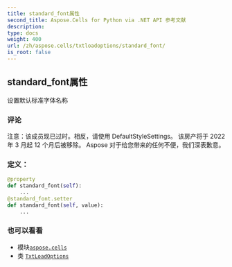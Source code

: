 ```yaml
---
title: standard_font属性
second_title: Aspose.Cells for Python via .NET API 参考文献
description:
type: docs
weight: 400
url: /zh/aspose.cells/txtloadoptions/standard_font/
is_root: false
---
```

## standard_font属性

设置默认标准字体名称

### 评论

注意：该成员现已过时。相反，请使用 DefaultStyleSettings。
该房产将于 2022 年 3 月起 12 个月后被移除。
Aspose 对于给您带来的任何不便，我们深表歉意。
### 定义：
```python
@property
def standard_font(self):
    ...
@standard_font.setter
def standard_font(self, value):
    ...
```

### 也可以看看
* 模块[`aspose.cells`](../../)
* 类 [`TxtLoadOptions`](/cells/python-net/zh/aspose.cells/txtloadoptions)
